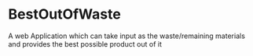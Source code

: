 # BestOutOfWaste
A web Application which can take input as the waste/remaining materials and provides the best possible product out of it 
